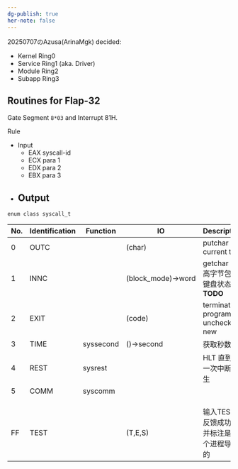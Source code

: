 ```yaml
---
dg-publish: true
her-note: false
---
```


20250707のAzusa(ArinaMgk) decided:
- Kernel  Ring0
- Service Ring1 (aka. Driver)
- Module  Ring2
- Subapp  Ring3


## Routines for Flap-32

Gate Segment `8*03` and Interrupt 81H.

Rule
- Input
	- EAX syscall-id
	- ECX para 1
	- EDX para 2
	- EBX para 3
- Output
	- 

`enum class syscall_t`

| No. | Identification | Function  | IO                | Description                          |
| --- | -------------- | --------- | ----------------- | ------------------------------------ |
| 0   | OUTC           |           | (char)            | putchar current tty                  |
| 1   | INNC           |           | (block_mode)→word | getchar<br>高字节包含键盘状态<br>**TODO**     |
| 2   | EXIT           |           | (code)            | terminate program<br>uncheck for new |
| 3   | TIME           | syssecond | ()→second         | 获取秒数                                 |
| 4   | REST           | sysrest   |                   | HLT 直到下一次中断发生                        |
| 5   | COMM           | syscomm   |                   |                                      |
|     |                |           |                   |                                      |
|     |                |           |                   |                                      |
|     |                |           |                   |                                      |
| FF  | TEST           |           | (T,E,S)           | 输入TES则反馈成功，并标注是哪个进程导致的               |




